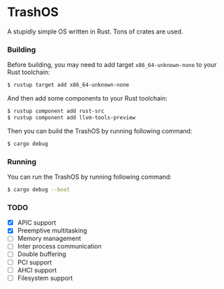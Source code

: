 # TrashOS

A stupidly simple OS written in Rust. Tons of crates are used.

### Building

Before building, you may need to add target `x86_64-unknown-none` to your Rust toolchain:

```bash
$ rustup target add x86_64-unknown-none
```

And then add some components to your Rust toolchain:

```bash
$ rustup component add rust-src
$ rustup component add llvm-tools-preview
```

Then you can build the TrashOS by running following command:

```bash
$ cargo debug
```

### Running

You can run the TrashOS by running following command:

```bash
$ cargo debug --boot
```

### TODO

- [x] APIC support
- [x] Preemptive multitasking
- [ ] Memory management
- [ ] Inter process communication
- [ ] Double buffering
- [ ] PCI support
- [ ] AHCI support
- [ ] Filesystem support
